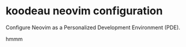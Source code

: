 # koodeau neovim configuration

Configure Neovim as a Personalized Development Environment (PDE).

hmmm

